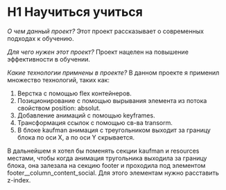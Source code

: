 # H1 Научиться учиться

*О чем данный проект?*
Этот проект рассказывает о современных подходах к обучению.

*Для чего нужен этот проект?*
Проект нацелен на повышение эффективности в обучении.

*Какие технологии примнены в проекте?*
В данном проекте я применил множество технологий, таких как:
1. Верстка с помощью flex контейнеров.
2. Позиционирование с помощью вырывания элемента из потока свойством position: absolut.
3. Добавление анимаций с помощью keyframes.
4. Трансформация ссылок с помощью св-ва transorm.
5. В блоке kaufman анимация с треугольником выходит за границу блока по оси X, а по оси Y скрывается.

В дальнейшем я хотел бы поменять секции kaufman и resources местами, чтобы когда анимация тругольника выходила за границу блока, она залезала на секцию  footer и проходила под элементом footer__column_content_social. Для этого элементам нужно расставить z-index.
